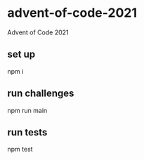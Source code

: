 # advent-of-code-2021

Advent of Code 2021

## set up

npm i

## run challenges

npm run main

## run tests

npm test
